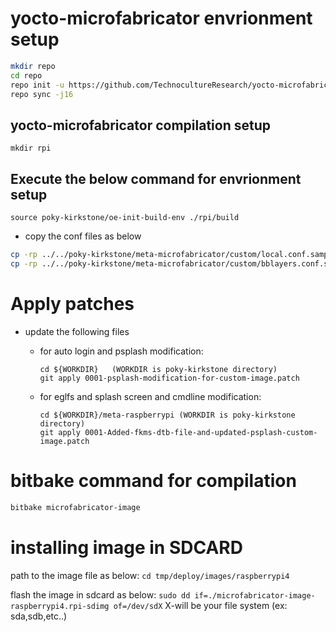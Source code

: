 # yocto-microfabricator envrionment setup

```sh
mkdir repo 
cd repo
repo init -u https://github.com/TechnocultureResearch/yocto-microfabricator -b kirkstone -m kirkstone.xml
repo sync -j16
```

## yocto-microfabricator compilation setup
`mkdir rpi`

## Execute the below command for envrionment setup
`source poky-kirkstone/oe-init-build-env ./rpi/build`

- copy the conf files as below
```sh
cp -rp ../../poky-kirkstone/meta-microfabricator/custom/local.conf.sample conf/local.conf
cp -rp ../../poky-kirkstone/meta-microfabricator/custom/bblayers.conf.sample conf/bblayers.conf
```

# Apply patches
- update the following files
   - for auto login and psplash modification:
      ```
      cd ${WORKDIR}   (WORKDIR is poky-kirkstone directory)
      git apply 0001-psplash-modification-for-custom-image.patch
      ```

   - for eglfs and splash screen and cmdline modification:
      ```
      cd ${WORKDIR}/meta-raspberrypi (WORKDIR is poky-kirkstone directory)
      git apply 0001-Added-fkms-dtb-file-and-updated-psplash-custom-image.patch
      ```

# bitbake command for compilation
```sh
bitbake microfabricator-image
```

# installing image in SDCARD

path to the image file as below:
`cd tmp/deploy/images/raspberrypi4`

flash the image in sdcard as below:
`sudo dd if=./microfabricator-image-raspberrypi4.rpi-sdimg of=/dev/sdX` X-will be your file system (ex: sda,sdb,etc..)

